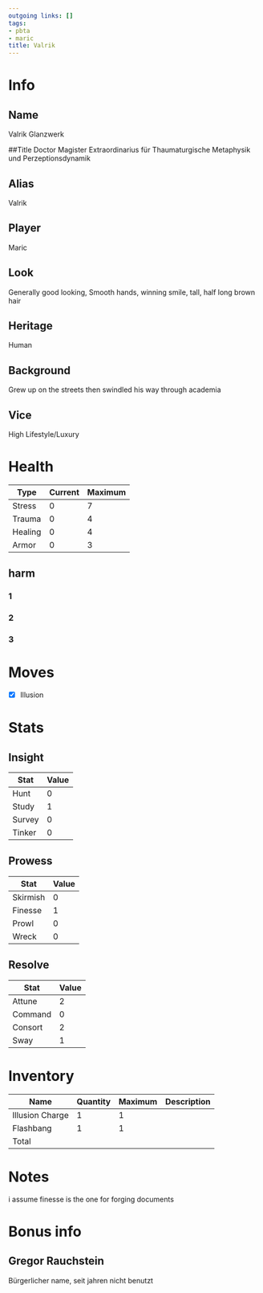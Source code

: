 ```yaml
---
outgoing links: []
tags:
- pbta
- maric
title: Valrik
---
```

# Info

## Name
Valrik Glanzwerk

##Title
Doctor Magister Extraordinarius für Thaumaturgische Metaphysik und Perzeptionsdynamik

## Alias
Valrik

## Player
Maric

## Look
Generally good looking, Smooth hands, winning smile, tall, half long brown hair

## Heritage
Human

## Background
Grew up on the streets then swindled his way through academia

## Vice
High Lifestyle/Luxury

# Health

| Type    | Current | Maximum |
|---------|---------|---------|
| Stress  | 0       | 7       |
| Trauma  | 0       | 4       |
| Healing | 0       | 4       |
| Armor   | 0       | 3       |

## harm

### 1
### 2
### 3

# Moves
- [x] Illusion

# Stats
## Insight

| Stat   | Value |
|--------|-------|
| Hunt   | 0     |
| Study  | 1     |
| Survey | 0     |
| Tinker | 0     |

## Prowess

| Stat     | Value |
|----------|-------|
| Skirmish | 0     |
| Finesse  | 1     |
| Prowl    | 0     |
| Wreck    | 0     |

## Resolve

| Stat    | Value |
|---------|-------|
| Attune  | 2     |
| Command | 0     |
| Consort | 2     |
| Sway    | 1     |

# Inventory

| Name   | Quantity | Maximum | Description |
|--------|----------|---------|-------------|
| Illusion Charge  | 1        | 1       |             |
| Flashbang | 1        | 1       |             |
| Total  |          |         |             |

# Notes
i assume finesse is the one for forging documents

# Bonus info
## Gregor Rauchstein
Bürgerlicher name, seit jahren nicht benutzt

